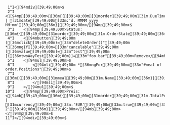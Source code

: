      1^I<[94mdiv[39;49;00m>$
     2^I    <[94mp[39;49;00m>[36m{{[39;49;00m[31morder[39;49;00m[31m.DueTime[39;49;00m | [31mdate[39;49;00m[33m:'d. MMMM yyyy HH:mm'[39;49;00m[36m}}[39;49;00m</[94mp[39;49;00m>$
     3^I    <[94mp[39;49;00m>Status: [36m{{[39;49;00m[31morder[39;49;00m[31m.OrderState[39;49;00m[36m}}[39;49;00m</[94mp[39;49;00m>$
     4^I    <[94mbutton[39;49;00m ([36mclick[39;49;00m)=[33m"deleteOrder()"[39;49;00m *[36mngIf[39;49;00m=[33m"cancelable"[39;49;00m [[36mvalue[39;49;00m]=[33m"test"[39;49;00m [([36mtwoWayTest[39;49;00m)]=[33m"foo.bar"[39;49;00m>Remove</[94mbutton[39;49;00m>$
     5^I    <[94mul[39;49;00m>$
     6^I        <[94mli[39;49;00m *[36mngFor[39;49;00m=[33m"#meal of order.Positions"[39;49;00m>$
     7^I            [36m{{[39;49;00m[31mmeal[39;49;00m[31m.Name[39;49;00m[36m}}[39;49;00m$
     8^I        </[94mli[39;49;00m>$
     9^I    </[94mul[39;49;00m>$
    10^I    <[94mp[39;49;00m>Preis: <[94mb[39;49;00m>[36m{{[39;49;00m[31morder[39;49;00m[31m.TotalPrice[39;49;00m | [31mcurrency[39;49;00m[33m:'EUR'[39;49;00m[33m:true[39;49;00m[33m:'1.2-2'[39;49;00m[36m}}[39;49;00m</[94mb[39;49;00m></[94mp[39;49;00m>$
    11^I</[94mdiv[39;49;00m>$
